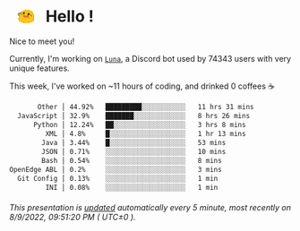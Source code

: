 <h1>   <img src="./spoinky.gif" style="vertical-align:middle;" width="30px">   Hello ! </h1>

Nice to meet you!

Currently, I'm working on <a href='https://github.com/Asgarrrr/Luna'>`Luna`</a>, a Discord bot used by 74343 users with very unique features.

This week, I've worked on ~11 hours of coding, and drinked 0 coffees ☕

```
       Other │ 44.92%   █████████░░░░░░░░░░░   11 hrs 31 mins
  JavaScript │ 32.9%    ███████░░░░░░░░░░░░░   8 hrs 26 mins
      Python │ 12.24%   ██░░░░░░░░░░░░░░░░░░   3 hrs 8 mins
         XML │ 4.8%     █░░░░░░░░░░░░░░░░░░░   1 hr 13 mins
        Java │ 3.44%    █░░░░░░░░░░░░░░░░░░░   53 mins
        JSON │ 0.71%    ░░░░░░░░░░░░░░░░░░░░   10 mins
        Bash │ 0.54%    ░░░░░░░░░░░░░░░░░░░░   8 mins
OpenEdge ABL │ 0.2%     ░░░░░░░░░░░░░░░░░░░░   3 mins
  Git Config │ 0.13%    ░░░░░░░░░░░░░░░░░░░░   1 min
         INI │ 0.08%    ░░░░░░░░░░░░░░░░░░░░   1 min
```

###### This presentation is [updated](https://github.com/Asgarrrr) automatically every 5 minute, most recently on 8/9/2022, 09:51:20 PM ( UTC±0 ).